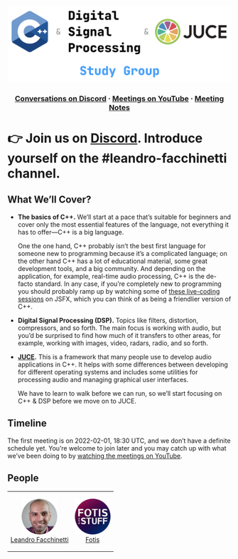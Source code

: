 <img alt="C++ & Digital Signal Processing & JUCE · Study Group" src="images/splash.png" width="830" />

<h3 align="center">
<a href="https://discord.gg/3jWqw4AyuE"><strong>Conversations on Discord</strong></a> ·
<a href="https://www.youtube.com/c/leafac"><strong>Meetings on YouTube</strong></a> ·
<a href="documentation/meeting-notes.md"><strong>Meeting Notes</strong></a>
</h3>

# 👉 Join us on [Discord](https://discord.gg/3jWqw4AyuE). Introduce yourself on the #leandro-facchinetti channel.

## What We’ll Cover?

- **The basics of C++.** We’ll start at a pace that’s suitable for beginners and cover only the most essential features of the language, not everything it has to offer—C++ is a big language.

  One the one hand, C++ probably isn’t the best first language for someone new to programming because it’s a complicated language; on the other hand C++ has a lot of educational material, some great development tools, and a big community. And depending on the application, for example, real-time audio processing, C++ is the de-facto standard. In any case, if you’re completely new to programming you should probably ramp up by watching some of [these live-coding sessions](https://www.youtube.com/c/leafac) on JSFX, which you can think of as being a friendlier version of C++.

- **Digital Signal Processing (DSP).** Topics like filters, distortion, compressors, and so forth. The main focus is working with audio, but you’d be surprised to find how much of it transfers to other areas, for example, working with images, video, radars, radio, and so forth.

- **[JUCE](https://juce.com).** This is a framework that many people use to develop audio applications in C++. It helps with some differences between developing for different operating systems and includes some utilities for processing audio and managing graphical user interfaces.

  We have to learn to walk before we can run, so we’ll start focusing on C++ & DSP before we move on to JUCE.

## Timeline

The first meeting is on 2022-02-01, 18:30 UTC, and we don’t have a definite schedule yet. You’re welcome to join later and you may catch up with what we’ve been doing to by [watching the meetings on YouTube](https://www.youtube.com/c/leafac).

## People

<table>
<tr>
<td>
<p align="center">
<a href="https://leafac.com">
<img alt="Leandro Facchinetti" src="images/leandro-facchinetti.png" width="80"><br/>
Leandro Facchinetti
</a>
</p>
</td>
<td>
<p align="center">
<a href="https://www.youtube.com/user/seethisaccount">
<img alt="Fotis" src="images/fotis.png" width="80"><br/>
Fotis
</a>
</p>
</td>
</tr>
</table>

